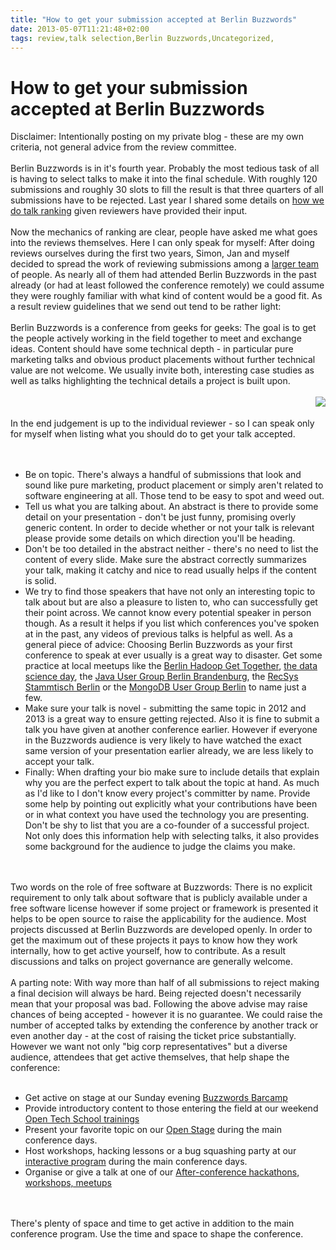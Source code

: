 ```yaml
---
title: "How to get your submission accepted at Berlin Buzzwords"
date: 2013-05-07T11:21:48+02:00
tags: review,talk selection,Berlin Buzzwords,Uncategorized,
---
```


# How to get your submission accepted at Berlin Buzzwords


Disclaimer: Intentionally posting on my private blog - these are my own criteria, not general advice from the review 
committee.<br><br>Berlin Buzzwords is in it's fourth year. Probably the most tedious task of all is having to select 
talks to make it into the final schedule. With roughly 120 submissions and roughly 30 slots to fill the result is that 
three quarters of all submissions have to be rejected. Last year I shared some details on <a 
href="http://blog.isabel-drost.de/index.php/archives/376/berlin-buzzwords-scheduling-behind-the-scenes">how we do talk 
ranking</a> given reviewers have provided their input.<br><br>Now the mechanics of ranking are clear, people have asked 
me what goes into the reviews themselves. Here I can only speak for myself: After doing reviews ourselves during the 
first two years, Simon, Jan and myself decided to spread the work of reviewing submissions among a <a 
href="http://www.berlinbuzzwords.de/content/team">larger team</a> of people. As nearly all of them had attended Berlin 
Buzzwords in the past already (or had at least followed the conference remotely) we could assume they were roughly 
familiar with what kind of content would be a good fit. As a result review guidelines that we send out tend to be 
rather light:<br><br>Berlin Buzzwords is a conference from geeks for geeks: The goal is to get the people actively 
working in the field together to meet and exchange ideas. Content should have some technical depth - in particular pure 
marketing talks and obvious product placements without further technical value are not welcome. We usually invite both, 
interesting case studies as well as talks highlighting the technical details a project is built upon.<br><br><a 
href="http://berlinbuzzwords.de" target="_blank"><img 
src="http://berlinbuzzwords.de/sites/berlinbuzzwords.de/files/u561/BB13_160x270.png" style="float:right"></a><br><br>In 
the end judgement is up to the individual reviewer - so I can speak only for myself when listing what you should do to 
get your talk accepted.<br><br><ul><br><li>Be on topic. There's always a handful of submissions that look and sound 
like pure marketing, product placement or simply aren't related to software engineering at all. Those tend to be easy 
to spot and weed out.<br><li>Tell us what you are talking about. An abstract is there to provide some detail on your 
presentation - don't be just funny, promising overly generic content. In order to decide whether or not your talk is 
relevant please provide some details on which direction you'll be heading.<br><li>Don't be too detailed in the abstract 
neither - there's no need to list the content of every slide. Make sure the abstract correctly summarizes your talk, 
making it catchy and nice to read usually helps if the content is solid.<br><li>We try to find those speakers that have 
not only an interesting topic to talk about but are also a pleasure to listen to, who can successfully get their point 
across. We cannot know every potential speaker in person though. As a result it helps if you list which conferences 
you've spoken at in the past, any videos of previous talks is helpful as well. As a general piece of advice: Choosing 
Berlin Buzzwords as your first conference to speak at ever usually is a great way to disaster. Get some practice at 
local meetups like the <a href="http://www.xing.com/net/informationretrieval">Berlin Hadoop Get Together</a>, <a 
href="http://datascienceday.wordpress.com/">the data science day</a>, the <a href="http://www.jug-bb.de/">Java User 
Group Berlin Brandenburg</a>, the <a href="http://recommenders.de/">RecSys Stammtisch Berlin</a> or the <a 
href="http://www.meetup.com/MUGBerlin/">MongoDB User Group Berlin</a> to name just a few.<br><li>Make sure your talk is 
novel - submitting the same topic in 2012 and 2013 is a great way to ensure getting rejected. Also it is fine to submit 
a talk you have given at another conference earlier. However if everyone in the Buzzwords audience is very likely to 
have watched the exact same version of your presentation earlier already, we are less likely to accept your 
talk.<br><li>Finally: When drafting your bio make sure to include details that explain why you are the perfect expert 
to talk about the topic at hand. As much as I'd like to I don't know every project's committer by name. Provide some 
help by pointing out explicitly what your contributions have been or in what context you have used the technology you 
are presenting. Don't be shy to list that you are a co-founder of a successful project. Not only does this information 
help with selecting talks, it also provides some background for the audience to judge the claims you 
make.<br></ul><br><br>Two words on the role of free software at Buzzwords: There is no explicit requirement to only 
talk about software that is publicly available under a free software license however if some project or framework is 
presented it helps to be open source to raise the applicability for the audience. Most projects discussed at Berlin 
Buzzwords are developed openly. In order to get the maximum out of these projects it pays to know how they work 
internally, how to get active yourself, how to contribute. As a result discussions and talks on project governance are 
generally welcome.<br><br>A parting note: With way more than half of all submissions to reject making a final decision 
will always be hard. Being rejected doesn't necessarily mean that your proposal was bad. Following the above advise may 
raise chances of being accepted - however it is no guarantee. We could raise the number of accepted talks by extending 
the conference by another track or even another day - at the cost of raising the ticket price substantially. However we 
want not only "big corp representatives" but a diverse audience, attendees that get active themselves, that help shape 
the conference: <br><ul><br><li>Get active on stage at our Sunday evening <a 
href="http://www.berlinbuzzwords.de/wiki/barcamp">Buzzwords Barcamp</a><br><li>Provide introductory content to those 
entering the field at our weekend <a href="http://www.berlinbuzzwords.de/wiki/open-tech-school-trainings">Open Tech 
School trainings</a><br><li>Present your favorite topic on our <a 
href="http://www.berlinbuzzwords.de/wiki/openstage">Open Stage</a> during the main conference days.<br><li>Host 
workshops, hacking lessons or a bug squashing party at our <a 
href="http://www.berlinbuzzwords.de/wiki/interactive-program">interactive program</a> during the main conference 
days.<br><li>Organise or give a talk at one of our <a 
href="http://www.berlinbuzzwords.de/wiki/hackathons">After-conference hackathons, workshops, 
meetups</a><br></ul><br><br>There's plenty of space and time to get active in addition to the main conference program. 
Use the time and space to shape the conference.
